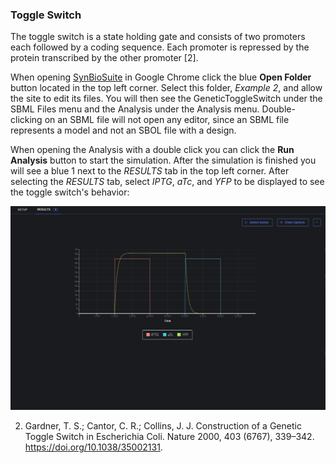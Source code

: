 ### Toggle Switch

The toggle switch is a state holding gate and consists of two promoters each followed by a coding sequence. Each promoter is repressed by the protein transcribed by the other promoter [2].

When opening [SynBioSuite](https://synbiosuite.org/) in Google Chrome click the blue __Open Folder__ button located in the top left corner. Select this folder, _Example 2_, and allow the site to edit its files. You will then see the GeneticToggleSwitch under the SBML Files menu and the Analysis under the Analysis menu. Double-clicking on an SBML file will not open any editor, since an SBML file represents a model and not an SBOL file with a design.

When opening the Analysis with a double click you can click the __Run Analysis__ button to start the simulation. After the simulation is finished you will see a blue 1 next to the _RESULTS_ tab in the top left corner. After selecting the _RESULTS_ tab, select _IPTG_, _aTc_, and _YFP_ to be displayed to see the toggle switch's behavior:

![Figure3](../Figures/ToggleSwitch.png)


2. Gardner, T. S.; Cantor, C. R.; Collins, J. J. Construction of a Genetic Toggle Switch in Escherichia Coli. Nature 2000, 403 (6767), 339–342. https://doi.org/10.1038/35002131.
